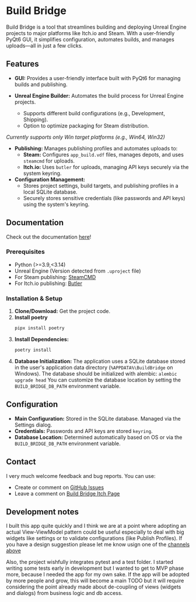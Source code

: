 # Build Bridge

Build Bridge is a tool that streamlines building and deploying Unreal Engine projects to major platforms like Itch.io and Steam. With a user-friendly PyQt6 GUI, it simplifies configuration, automates builds, and manages uploads—all in just a few clicks.

## Features

* **GUI:** Provides a user-friendly interface built with PyQt6 for managing builds and publishing.

* **Unreal Engine Builder:** Automates the build process for Unreal Engine projects.
    * Supports different build configurations (e.g., Development, Shipping).
    * Option to optimize packaging for Steam distribution.

_Currently supports only Win target platforms (e.g., Win64, Win32)_

* **Publishing:** Manages publishing profiles and automates uploads to:
    * **Steam:** Configures `app_build.vdf` files, manages depots, and uses `steamcmd` for uploads.
    * **Itch.io:** Uses `butler` for uploads, managing API keys securely via the system keyring.
* **Configuration Management:**
    * Stores project settings, build targets, and publishing profiles in a local SQLite database.
    * Securely stores sensitive credentials (like passwords and API keys) using the system's keyring.

## Documentation
Check out the documentation [here](https://collederas.github.io/build-bridge/)!

### Prerequisites

* Python (>=3.9,<3.14)
* Unreal Engine (Version detected from `.uproject` file)
* For Steam publishing: [SteamCMD](https://developer.valvesoftware.com/wiki/SteamCMD#Downloading_SteamCMD)
* For Itch.io publishing: [Butler](https://itchio.itch.io/butler)

### Installation & Setup

1.  **Clone/Download:** Get the project code.
2. **Install poetry**
    ```bash
    pipx install poetry
    ```
2.  **Install Dependencies:**
    ```bash
    poetry install
    ```
3.  **Database Initialization:** The application uses a SQLite database stored in the user's application data directory (`%APPDATA%\BuildBridge` on Windows). The database should be initialized with alembic:
    ```alembic upgrade head```
You can customize the database location by setting the `BUILD_BRIDGE_DB_PATH` environment variable.

## Configuration

* **Main Configuration:** Stored in the SQLite database. Managed via the Settings dialog.
* **Credentials:** Passwords and API keys are stored `keyring`.
* **Database Location:** Determined automatically based on OS or via the `BUILD_BRIDGE_DB_PATH` environment variable.

## Contact
I very much welcome feedback and bug reports. You can use:
- Create or comment on [GitHub Issues](https://github.com/Collederas/build-bridge/issues)
- Leave a comment on [Build Bridge Itch Page](https://collederas.itch.io/build-bridge)

## Development notes
I built this app quite quickly and I think we are at a point where adopting an actual View-ViewModel pattern could be useful especially to deal with big widgets like settings or to validate configurations (like Publish Profiles).
If you have a design suggestion please let me know usign one of the [channels above](#development-notes)

Also, the project wishfully integrates pytest and a test folder. I started writing some tests early in development but I wanted to get to MVP phase more, because I needed the app for my own sake.
If the app will be adopted by more people and grow, this will become a main TODO but it will require considering the point already made about de-coupling of views (widgets and dialogs) from business logic and db access.
